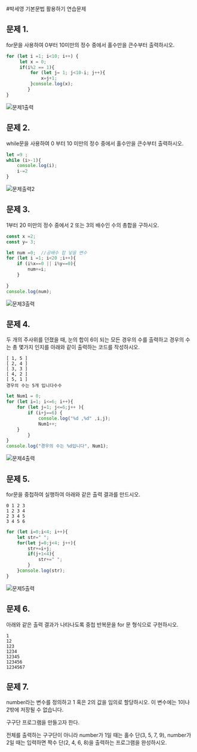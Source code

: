 #박세영 기본문법 활용하기 연습문제

## 문제 1.

for문을 사용하여 0부터 10미만의 정수 중에서 홀수만을 큰수부터 출력하시오.
```javascript
for (let i =1; i<10; i++) {
     let x = 0;
     if(i%2 == 1){  
         for (let j= 1; j<10-i; j++){
             x=j+1;
         }console.log(x);
        }
}
```
![문제1출력](/5.기본문법활용/img/문법활용문제1출력.png)

## 문제 2.

while문을 사용하여 0 부터 10 미만의 정수 중에서 홀수만을 큰수부터 출력하시오.

```javascript
let =9 ;
while (i>-1){
    console.log(i);
    i-=2
}
```
![문제출력2](/5.기본문법활용/img/문법활용문제1출력.png)

## 문제 3.

1부터 20 미만의 정수 중에서 2 또는 3의 배수인 수의 총합을 구하시오.
```javascript
const x =2;
const y= 3;

let num =0;  //공배수 합 넣을 변수
for (let i =1; i<20 ;i++){
    if (i%x==0 || i%y==0){
        num+=i;
    }
    
}
console.log(num);

```
![문제3출력](/5.기본문법활용/img/문법활용문제3출력.png)

## 문제 4.

두 개의 주사위를 던졌을 때, 눈의 합이 6이 되는 모든 경우의 수를 출력하고 경우의 수는 총 몇가지 인지를 아래와 같이 출력하는 코드를 작성하시오.

```
[ 1, 5 ]
[ 2, 4 ]
[ 3, 3 ]
[ 4, 2 ]
[ 5, 1 ]
경우의 수는 5개 입니다수수
```
```javascript
let Num1 = 0;
for (let i=1; i<=6; i++){
    for (let j=1; j<=6;j++ ){
        if (i+j==6) {
            console.log("%d ,%d" ,i,j);
            Num1++;
    }
        }
}
console.log("경우의 수는 %d입니다", Num1);

```
![문제4출력](/5.기본문법활용/img/문법활용문제4출력.png)

## 문제 5.

for문을 중첩하여 실행하여 아래와 같은 출력 결과를 만드시오.

```
0 1 2 3 
1 2 3 4 
2 3 4 5 
3 4 5 6 
```

```javascript
for (let i=0;i<4; i++){
    let str=" ";
    for(let j=0;j<4; j++){
        str+=i+j;
        if(j+1<4){
            str+=" ";
        }
    }console.log(str);
}
```
![문제5출력](/5.기본문법활용/img/문법활용문제5출력.png)

## 문제 6.

아래와 같은 출력 결과가 나타나도록 중첩 반복문을 for 문 형식으로 구현하시오.

```
1
12
123
1234
12345
123456
1234567
```

## 문제 7.

number라는 변수를 정의하고 1 혹은 2의 값을 임의로 할당하시오. 이 변수에는 1이나 2밖에 저장될 수 없습니다.

구구단 프로그램을 만들고자 한다.

전체를 출력하는 구구단이 아니라 number가 1일 때는 홀수 단(3, 5, 7, 9), number가 2일 때는 입력하면 짝수 단(2, 4, 6, 8)을 출력하는 프로그램을 완성하시오.


